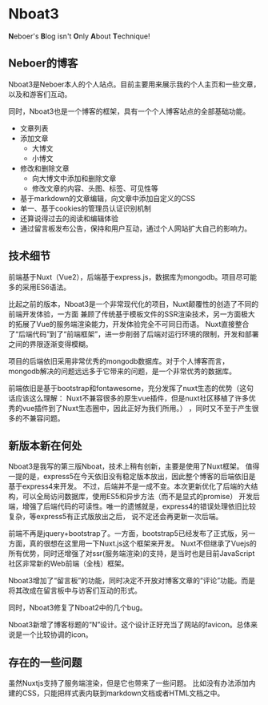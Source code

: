 # Nboat3

**N**eboer's **B**log isn't **O**nly **A**bout **T**echnique!

## Neboer的博客

Nboat3是Neboer本人的个人站点。目前主要用来展示我的个人主页和一些文章，以及和游客们互动。

同时，Nboat3也是一个博客的框架，具有一个个人博客站点的全部基础功能。
- 文章列表
- 添加文章
  - 大博文
  - 小博文
- 修改和删除文章
  - 向大博文中添加和删除文章
  - 修改文章的内容、头图、标签、可见性等
- 基于markdown的文章编辑，向文章中添加自定义的CSS
- 单一、基于cookies的管理员认证识别机制
- 还算说得过去的阅读和编辑体验
- 通过留言板发布公告，保持和用户互动，通过个人网站扩大自己的影响力。

## 技术细节
前端基于Nuxt（Vue2），后端基于express.js，数据库为mongodb。项目尽可能多的采用ES6语法。

比起之前的版本，Nboat3是一个非常现代化的项目，Nuxt颠覆性的创造了不同的前端开发体验，一方面
兼顾了传统基于模板文件的SSR渲染技术，另一方面极大的拓展了Vue的服务端渲染能力，开发体验完全不可同日而语。
Nuxt直接整合了“后端代码”到了“前端框架”，进一步削弱了后端对运行环境的限制，开发和部署之间的界限逐渐变得模糊。

项目的后端依旧采用非常优秀的mongodb数据库。对于个人博客而言，mongodb解决的问题远远多于它带来的问题，是一个非常优秀的数据库。

前端依旧是基于bootstrap和fontawesome，充分发挥了nuxt生态的优势（这句话应该这么理解：
Nuxt不兼容很多的原生vue插件，但是nuxt社区移植了许多优秀的vue插件到了Nuxt生态圈中，因此正好为我们所用。）
，同时又不至于产生很多的不兼容问题。
## 新版本新在何处

Nboat3是我写的第三版Nboat，技术上稍有创新，主要是使用了Nuxt框架。
值得一提的是，express5在今天依旧没有稳定版本放出，因此整个博客的后端依旧是基于express4来开发。
不过，后端并不是一成不变。本次更新优化了后端的大结构，可以全局访问数据库，使用ES5和异步方法（而不是显式的promise）
开发后端，增强了后端代码的可读性。唯一的遗憾就是，express4的错误处理依旧比较复杂，等express5有正式版放出之后，
说不定还会再更新一次后端。

前端不再是jquery+bootstrap了。一方面，bootstrap5已经发布了正式版，另一方面，真的很想在这里用一下Nuxt.js这个框架来开发。
Nuxt不但继承了Vuejs的所有优势，同时还增强了对ssr(服务端渲染)的支持，是当时也是目前JavaScript社区非常新的Web前端（全栈）框架。

Nboat3增加了“留言板”的功能，同时决定不开放对博客文章的“评论”功能。而是将其改成在留言板中与访客们互动的形式。

同时，Nboat3修复了Nboat2中的几个bug。

Nboat3新增了博客标题的“N”设计。这个设计正好充当了网站的favicon。总体来说是一个比较协调的icon。

## 存在的一些问题

虽然Nuxtjs支持了服务端渲染，但是它也带来了一些问题。
比如没有办法添加内建的CSS，只能把样式表内联到markdown文档或者HTML文档之中。
